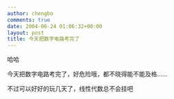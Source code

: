 ```yaml
---
author: chengbo
comments: true
date: 2004-06-24 01:06:32+00:00
layout: post
title: 今天把数字电路考完了
---
```


哈哈

今天把数字电路考完了，好危险哦，都不晓得能不能及格……

不过可以好好的玩几天了，线性代数总不会挂吧
